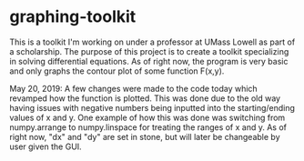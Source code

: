 # graphing-toolkit
This is a toolkit I'm working on under a professor at UMass Lowell as part of a scholarship. The purpose of this project is to create a toolkit specializing in solving differential equations. As of right now, the program is very basic and only graphs the contour plot of some function F(x,y).

May 20, 2019: 
A few changes were made to the code today which revamped how the function is plotted. This was done due to the old way having issues with negative numbers being inputted into the starting/ending values of x and y. One example of how this was done was switching from numpy.arrange to numpy.linspace for treating the ranges of x and y. As of right now, "dx" and "dy" are set in stone, but will later be changeable by user given the GUI.
